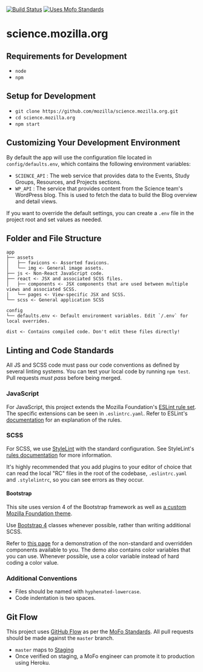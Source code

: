 [![Build Status](https://travis-ci.org/mozilla/science.mozilla.org.svg?branch=master)](https://travis-ci.org/mozilla/science.mozilla.org)
[![Uses Mofo Standards](https://MozillaFoundation.github.io/mofo-standards/badge.svg)](https://github.com/MozillaFoundation/mofo-standards)

# science.mozilla.org

## Requirements for Development

- `node`
- `npm`

## Setup for Development

- `git clone https://github.com/mozilla/science.mozilla.org.git`
- `cd science.mozilla.org`
- `npm start`

## Customizing Your Development Environment

By default the app will use the configuration file located in `config/defaults.env`, which contains the following environment variables:

- `SCIENCE_API` : The web service that provides data to the Events, Study Groups, Resources, and Projects sections.
- `WP_API` : The service that provides content from the Science team's WordPress blog. This is used to fetch the data to build the Blog overview and detail views.

If you want to override the default settings, you can create a `.env` file in the project root and set values as needed.

## Folder and File Structure

```
app
├── assets
│   ├── favicons <- Assorted favicons.
│   └── img <- General image assets.
├── js <- Non-React JavaScript code.
├── react <- JSX and associated SCSS files.
│   ├── components <- JSX components that are used between multiple views and associated SCSS.
│   └── pages <- View-specific JSX and SCSS.
└── scss <- General application SCSS

config
└── defaults.env <- Default environment variables. Edit `/.env` for local overrides.

dist <- Contains compiled code. Don't edit these files directly!
```

## Linting and Code Standards

All JS and SCSS code must pass our code conventions as defined by several linting systems. You can test your local code by running `npm test`. Pull requests *must pass* before being merged.

### JavaScript

For JavaScript, this project extends the Mozilla Foundation's [ESLint rule set](https://github.com/MozillaFoundation/mofo-style/blob/master/.eslintrc.yaml). The specific extensions can be seen in `.eslintrc.yaml`. Refer to ESLint's [documentation](http://eslint.org/docs/rules/) for an explanation of the rules.

### SCSS

For SCSS, we use [StyleLint](http://stylelint.io/) with the standard configuration. See StyleLint's [rules documentation](http://stylelint.io/user-guide/rules/) for more information.

It's highly recommended that you add plugins to your editor of choice that can read the local "RC" files in the root of the codebase, `.eslintrc.yaml` and `.stylelintrc`, so you can see errors as they occur.

#### Bootstrap

This site uses version 4 of the Bootstrap framework as well as [a custom Mozilla Foundation theme](https://github.com/mozilla/mofo-bootstrap).

Use [Bootstrap 4](https://v4-alpha.getbootstrap.com/getting-started/introduction/) classes whenever possible, rather than writing additional SCSS.

Refer to [this page](https://mozilla.github.io/mofo-bootstrap/demo/) for a demonstration of the non-standard and overridden components available to you. The demo also contains color variables that you can use. Whenever possible, use a color variable instead of hard coding a color value.

### Additional Conventions

- Files should be named with `hyphenated-lowercase`.
- Code indentation is two spaces.

## Git Flow

This project uses [GitHub Flow](https://guides.github.com/introduction/flow/) as per the [MoFo Standards](https://github.com/mozillafoundation/mofo-standards). All pull requests should be made against the `master` branch.

- `master` maps to [Staging](https://science-mozilla-org-staging.herokuapp.com)
- Once verified on staging, a MoFo engineer can promote it to production using Heroku.
